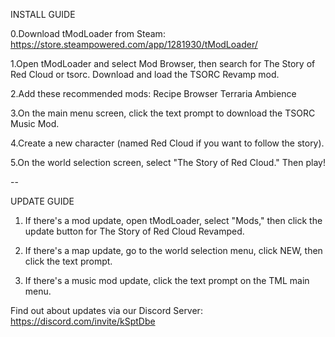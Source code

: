 INSTALL GUIDE

0.Download tModLoader from Steam: https://store.steampowered.com/app/1281930/tModLoader/

1.Open tModLoader and select Mod Browser, then search for The Story of Red Cloud or tsorc. Download and load the TSORC Revamp mod. 

2.Add these recommended mods: 
   Recipe Browser
   Terraria Ambience

3.On the main menu screen, click the text prompt to download the TSORC Music Mod. 

4.Create a new character (named Red Cloud if you want to follow the story).

5.On the world selection screen, select "The Story of Red Cloud." Then play!



--


UPDATE GUIDE 

1. If there's a mod update, open tModLoader, select "Mods," then click the update button for The Story of Red Cloud Revamped.

2. If there's a map update, go to the world selection menu, click NEW, then click the text prompt. 

3. If there's a music mod update, click the text prompt on the TML main menu. 

Find out about updates via our Discord Server: https://discord.com/invite/kSptDbe




